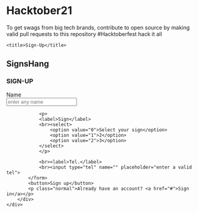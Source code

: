 # Hacktober21
To get swags from big tech brands, contribute to open source by making valid pull requests to this repository
#Hacktoberfest
hack it all

<!DOCTYPE html>
<html>
<head>
	<meta charset="utf-8">
	<link rel="stylesheet" type="text/css" href="styl.css">
	<link rel="preconnect" href="https://fonts.googleapis.com">
<link rel="preconnect" href="https://fonts.gstatic.com" crossorigin>
<link href="https://fonts.googleapis.com/css2?family=Festive&display=swap" rel="stylesheet">

	<title>Sign-Up</title>
</head>
<body>
	<div class="container">
		<h2>SignsHang</h2>
		<div class="banner">
			<h3>SIGN-UP</h3>
			<form>
				<label>Name</label>
				<br><input type="text" name="" placeholder="enter any name">

				<p>
				<label>Sign</label>
				<br><select>
					<option value="0">Select your sign</option>
					<option value="1">2</option>
					<option value="2">3</option>
				</select>
				</p>

				<br><label>Tel.</label>
				<br><input type="tel" name="" placeholder="enter a valid tel">
			</form>
			<button>Sign up</button>
			<p class="normal">Already have an account? <a href="#">Sign in</a></p>
		</div>
	</div>
</body>
</html>